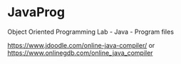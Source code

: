 # JavaProg
Object Oriented Programming Lab - Java - Program files

https://www.jdoodle.com/online-java-compiler/
or
https://www.onlinegdb.com/online_java_compiler
